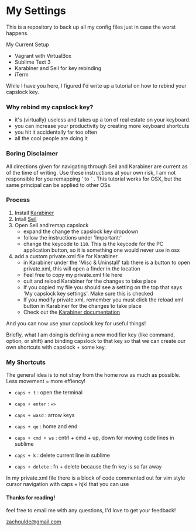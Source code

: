 # My Settings

This is a repository to back up all my config files just in case the worst happens.

My Current Setup

- Vagrant with VirtualBox
- Sublime Text 3
- Karabiner and Seil for key rebinding
- iTerm

While I have you here, I figured I'd write up a tutorial on how to rebind your capslock key.

### Why rebind my capslock key?

- it's (virtually) useless and takes up a ton of real estate on your keyboard.
- you can increase your productivity by creating more keyboard shortcuts
- you hit it accidentally far too often
- all the cool people are doing it


### Boring Disclaimer

All directions given for navigating through Seil and Karabiner are current as of the time of writing. Use these instructions at your own risk, I am not responsible for you remapping ' to ` .
This tutorial works for OSX, but the same principal can be applied to other OSs.


### Process

1. Install [Karabiner][1]
2. Intall [Seil][2]
3. Open Seil and remap capslock
    - expand the change the capslock key dropdown
    - follow the instructions under 'Important:'
    - change the keycode to `110`. This is the keycode for the PC application button, so it is something one would never use in osx
4. add a custom private.xml file for Karabiner
    - in Karabiner under the 'Misc & Uninstall' tab there is a button to open private.xml, this will open a finder in the location 
    - Feel free to copy my private.xml file here
    - quit and reload Karabiner for the changes to take place
    - If you copied my file you should see a setting on the top that says 'My capslock key settings'. Make sure this is checked
    - If you modify private.xml, remember you must click the reload xml button in Karabiner for the changes to take place
    - Check out the [Karabiner documentation][3]

And you can now use your capslock key for useful things!

Briefly, what I am doing is defining a new modifier key (like command, option, or shift) and binding capslock to that key so that we can create our own shortcuts with capslock + some key.

### My Shortcuts

The general idea is to not stray from the home row as much as possible. Less movement = more effiency!

- `caps + t` : open the terminal

- `caps + enter` : `=>`

- `caps + wasd` : arrow keys

- `caps + qe` : home and end

- `caps + cmd + ws` : cntrl + cmd + up, down for moving code lines in sublime

- `caps + k` : delete current line in sublime

- `caps + delete` : fn + delete because the fn key is so far away

In my private.xml file there is a block of code commented out for vim style cursor navigation with caps + hjkl that you can use

#### Thanks for reading!

feel free to email me with any questions, I'd love to get your feedback!

[zachgulde@gmail.com][4]




[1]: https://pqrs.org/osx/karabiner/
[2]: https://pqrs.org/osx/karabiner/seil.html.en
[3]: https://pqrs.org/osx/karabiner/xml.html.en
[4]: mailto:zachgulde@gmail.com